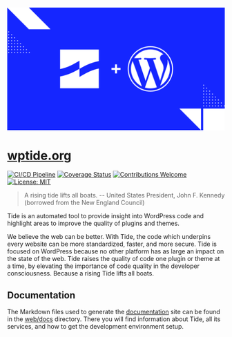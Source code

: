 ![](web/.vuepress/public/assets/img/tide-wp.png)

# [wptide.org](https://wptide.org)

[![CI/CD Pipeline](https://github.com/wptide/wptide.org/workflows/CI/CD%20Pipeline/badge.svg?branch=develop)](https://github.com/wptide/wptide.org/actions?query=workflow%3A%22CI%2FCD+Pipeline%22)
[![Coverage Status](https://coveralls.io/repos/github/wptide/wptide.org/badge.svg?branch=develop)](https://coveralls.io/github/wptide/wptide.org?branch=develop)
[![Contributions Welcome](https://img.shields.io/badge/contributions-welcome-brightgreen.svg?style=flat)](web/docs/contributing/README.md)
[![License: MIT](https://img.shields.io/badge/License-MIT-blue.svg)](LICENSE)

> A rising tide lifts all boats. -- United States President, John F. Kennedy (borrowed from the New England Council)

Tide is an automated tool to provide insight into WordPress code and highlight areas to improve the quality of plugins and themes.

We believe the web can be better. With Tide, the code which underpins every website can be more standardized, faster, and more secure. Tide is focused on WordPress because no other platform has as large an impact on the state of the web. Tide raises the quality of code one plugin or theme at a time, by elevating the importance of code quality in the developer consciousness. Because a rising Tide lifts all boats.

## Documentation

The Markdown files used to generate the [documentation](https://wptide.org) site can be found in the [web/docs](web/docs) directory. There you will find information about Tide, all its services, and how to get the development environment setup.
